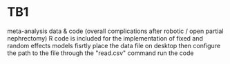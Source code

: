 # TB1
meta-analysis data &amp; code (overall complications after robotic / open partial nephrectomy)
R code is included for the implementation of fixed and random effects models
fisrtly place the data file on desktop
then configure the path to the file through the "read.csv" command
run the code 
